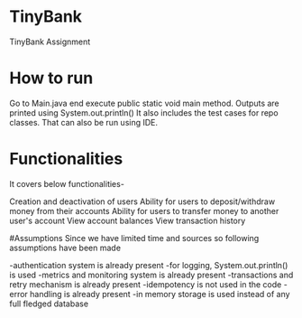 # TinyBank
TinyBank Assignment

# How to run
Go to Main.java end execute public static void main method. Outputs are printed using System.out.println()
It also includes the test cases for repo classes. That can also be run using IDE.

# Functionalities
It covers below functionalities-

  Creation and deactivation of users
  Ability for users to deposit/withdraw money from their accounts
  Ability for users to transfer money to another user's account
  View account balances
  View transaction history


#Assumptions
Since we have limited time and sources so following assumptions have been made

-authentication system is already present
-for logging, System.out.println() is used
-metrics and monitoring system is already present
-transactions and retry mechanism is already present
-idempotency is not used in the code
-error handling is already present
-in memory storage is used instead of any full fledged database



